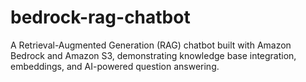 # bedrock-rag-chatbot
A Retrieval-Augmented Generation (RAG) chatbot built with Amazon Bedrock and Amazon S3, demonstrating knowledge base integration, embeddings, and AI-powered question answering.
